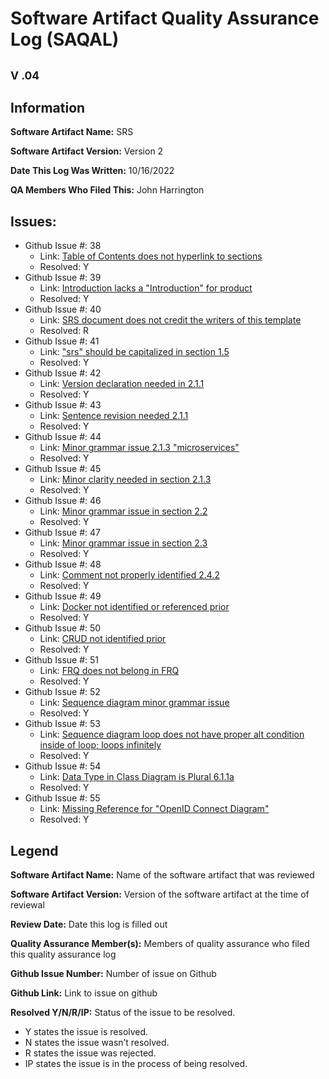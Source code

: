 # **Software Artifact Quality Assurance Log (SAQAL)**
## <sub>V .04</sub>
## Information
  **Software Artifact Name:** SRS
  
  **Software Artifact Version:** Version 2
  
  **Date This Log Was Written:** 10/16/2022
  
  **QA Members Who Filed This:** John Harrington

## **Issues:**
  - Github Issue #: 38
    - Link: [Table of Contents does not hyperlink to sections](https://github.com/PavlAvstin/OZ-CSC-480-HCI-521-Fall-2022/issues/38)
    - Resolved: Y
  - Github Issue #: 39
    - Link: [Introduction lacks a "Introduction" for product](https://github.com/PavlAvstin/OZ-CSC-480-HCI-521-Fall-2022/issues/39)
    - Resolved: Y
  - Github Issue #: 40
    - Link: [SRS document does not credit the writers of this template](https://github.com/PavlAvstin/OZ-CSC-480-HCI-521-Fall-2022/issues/40)
    - Resolved: R
  - Github Issue #: 41
    - Link: ["srs" should be capitalized in section 1.5](https://github.com/PavlAvstin/OZ-CSC-480-HCI-521-Fall-2022/issues/41)
    - Resolved: Y
  - Github Issue #: 42
    - Link: [Version declaration needed in 2.1.1](https://github.com/PavlAvstin/OZ-CSC-480-HCI-521-Fall-2022/issues/42)
    - Resolved: Y
  - Github Issue #: 43
    - Link: [Sentence revision needed 2.1.1](https://github.com/PavlAvstin/OZ-CSC-480-HCI-521-Fall-2022/issues/43)
    - Resolved: Y
  - Github Issue #: 44
    - Link: [Minor grammar issue 2.1.3 "microservices"](https://github.com/PavlAvstin/OZ-CSC-480-HCI-521-Fall-2022/issues/44)
    - Resolved: Y
  - Github Issue #: 45
    - Link: [Minor clarity needed in section 2.1.3](https://github.com/PavlAvstin/OZ-CSC-480-HCI-521-Fall-2022/issues/45)
    - Resolved: Y
  - Github Issue #: 46
    - Link: [Minor grammar issue in section 2.2](https://github.com/PavlAvstin/OZ-CSC-480-HCI-521-Fall-2022/issues/46)
    - Resolved: Y
  - Github Issue #: 47
    - Link: [Minor grammar issue in section 2.3](https://github.com/PavlAvstin/OZ-CSC-480-HCI-521-Fall-2022/issues/47)
    - Resolved: Y
  - Github Issue #: 48
    - Link: [Comment not properly identified 2.4.2](https://github.com/PavlAvstin/OZ-CSC-480-HCI-521-Fall-2022/issues/48)
    - Resolved: Y
  - Github Issue #: 49
    - Link: [Docker not identified or referenced prior](https://github.com/PavlAvstin/OZ-CSC-480-HCI-521-Fall-2022/issues/49)
    - Resolved: Y
  - Github Issue #: 50
    - Link: [CRUD not identified prior](https://github.com/PavlAvstin/OZ-CSC-480-HCI-521-Fall-2022/issues/50)
    - Resolved: Y
  - Github Issue #: 51
    - Link: [FRQ does not belong in FRQ](https://github.com/PavlAvstin/OZ-CSC-480-HCI-521-Fall-2022/issues/51)
    - Resolved: Y
  - Github Issue #: 52
    - Link: [Sequence diagram minor grammar issue](https://github.com/PavlAvstin/OZ-CSC-480-HCI-521-Fall-2022/issues/52)
    - Resolved: Y
  - Github Issue #: 53
    - Link: [Sequence diagram loop does not have proper alt condition inside of loop; loops infinitely](https://github.com/PavlAvstin/OZ-CSC-480-HCI-521-Fall-2022/issues/53)
    - Resolved: Y
  - Github Issue #: 54
    - Link: [Data Type in Class Diagram is Plural 6.1.1a](https://github.com/PavlAvstin/OZ-CSC-480-HCI-521-Fall-2022/issues/54)
    - Resolved: Y
  - Github Issue #: 55
    - Link: [Missing Reference for "OpenID Connect Diagram"](https://github.com/PavlAvstin/OZ-CSC-480-HCI-521-Fall-2022/issues/55)
    - Resolved: Y
    

## **Legend**
  **Software Artifact Name:** Name of the software artifact that was reviewed
  
  **Software Artifact Version:** Version of the software artifact at the time of reviewal
  
  **Review Date:** Date this log is filled out
  
  **Quality Assurance Member(s):** Members of quality assurance who filed this quality assurance log
  
  **Github Issue Number:** Number of issue on Github
  
  **Github Link:** Link to issue on github
  
  **Resolved Y/N/R/IP:** Status of the issue to be resolved. 
  - Y states the issue is resolved.
  - N states the issue wasn’t resolved.
  - R states the issue was rejected.
  - IP states the issue is in the process of being resolved.

